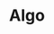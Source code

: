 ---
    title: Algo
    permalink: /categories/algo/
    layout: category
    author_profile: false
    taxonomy: Algo
    sidebar: 
        nav: "sidebar-sample"
---